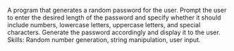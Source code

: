 A program that generates a
random password for the user. Prompt the user to
enter the desired length of the password and
specify whether it should include numbers,
lowercase letters, uppercase letters, and special
characters. Generate the password accordingly
and display it to the user.
Skills: Random number generation, string
manipulation, user input.
